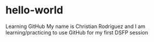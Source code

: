 # hello-world
Learning GitHub
My name is Christian Rodriguez and I am learning/practicing to use GitHub for my first DSFP session
